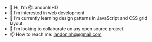 - 👋 Hi, I’m @LandonInHD
- 👀 I’m interested in web development
- 🌱 I’m currently learning design patterns in JavaScript and CSS grid layout.
- 💞️ I’m looking to collaborate on any open source project.
- 📫 How to reach me: landoninhd@gmail.com

<!---
LandonInHD/LandonInHD is a ✨ special ✨ repository because its `README.md` (this file) appears on your GitHub profile.
You can click the Preview link to take a look at your changes.
--->
